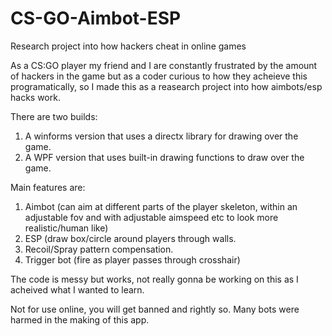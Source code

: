 # CS-GO-Aimbot-ESP
Research project into how hackers cheat in online games

As a CS:GO player my friend and I are constantly frustrated by the amount of hackers in the game but as a coder curious to how they acheieve this programatically, so I made this as a reasearch project into how aimbots/esp hacks work.

There are two builds:
1. A winforms version that uses a directx library for drawing over the game.
2. A WPF version that uses built-in drawing functions to draw over the game.

Main features are:
1. Aimbot (can aim at different parts of the player skeleton, within an adjustable fov and with adjustable aimspeed etc to look more realistic/human like)
2. ESP (draw box/circle around players through walls.
3. Recoil/Spray pattern compensation.
4. Trigger bot (fire as player passes through crosshair)

The code is messy but works, not really gonna be working on this as I acheived what I wanted to learn.

Not for use online, you will get banned and rightly so.
Many bots were harmed in the making of this app.
